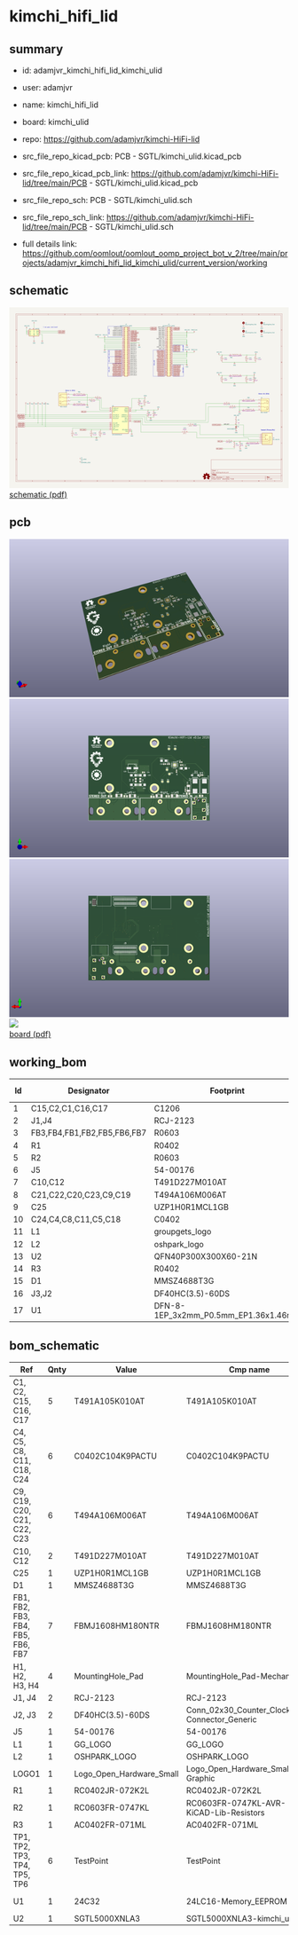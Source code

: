 # kimchi_hifi_lid
 
## summary 
* id: adamjvr_kimchi_hifi_lid_kimchi_ulid
* user: adamjvr
* name: kimchi_hifi_lid
* board: kimchi_ulid
* repo: https://github.com/adamjvr/kimchi-HiFi-lid
* src_file_repo_kicad_pcb: PCB - SGTL/kimchi_ulid.kicad_pcb
* src_file_repo_kicad_pcb_link: https://github.com/adamjvr/kimchi-HiFi-lid/tree/main/PCB - SGTL/kimchi_ulid.kicad_pcb


* src_file_repo_sch: PCB - SGTL/kimchi_ulid.sch
* src_file_repo_sch_link: https://github.com/adamjvr/kimchi-HiFi-lid/tree/main/PCB - SGTL/kimchi_ulid.sch
* full details link: https://github.com/oomlout/oomlout_oomp_project_bot_v_2/tree/main/projects/adamjvr_kimchi_hifi_lid_kimchi_ulid/current_version/working  

## schematic  
![](working_schematic_600.png)  
[schematic (pdf)](working_schematic.pdf) 






















## pcb  
![](working_3d_600.png) 
![](working_3d_front_600.png)  
![](working_3d_back_600.png)  
![](working_600.png)  
[board (pdf)](working.pdf)  

## working_bom
| Id | Designator | Footprint | Quantity | Designation | Supplier and ref |  | None | 
| --- | --- | --- | --- | --- | --- | --- | --- | 
| 1 | C15,C2,C1,C16,C17 | C1206 | 5 | T491A105K010AT |  |  | [''] | 
| 2 | J1,J4 | RCJ-2123 | 2 | RCJ-2123 |  |  | [''] | 
| 3 | FB3,FB4,FB1,FB2,FB5,FB6,FB7 | R0603 | 7 | FBMJ1608HM180NTR |  |  | [''] | 
| 4 | R1 | R0402 | 1 | RC0402JR-072K2L |  |  | [''] | 
| 5 | R2 | R0603 | 1 | RC0603FR-0747KL |  |  | [''] | 
| 6 | J5 | 54-00176 | 1 | 54-00176 |  |  | [''] | 
| 7 | C10,C12 | T491D227M010AT | 2 | T491D227M010AT |  |  | [''] | 
| 8 | C21,C22,C20,C23,C9,C19 | T494A106M006AT | 6 | T494A106M006AT |  |  | [''] | 
| 9 | C25 | UZP1H0R1MCL1GB | 1 | UZP1H0R1MCL1GB |  |  | [''] | 
| 10 | C24,C4,C8,C11,C5,C18 | C0402 | 6 | C0402C104K9PACTU |  |  | [''] | 
| 11 | L1 | groupgets_logo | 1 | GG_LOGO |  |  | [''] | 
| 12 | L2 | oshpark_logo | 1 | OSHPARK_LOGO |  |  | [''] | 
| 13 | U2 | QFN40P300X300X60-21N | 1 | SGTL5000XNLA3 |  |  | [''] | 
| 14 | R3 | R0402 | 1 | AC0402FR-071ML |  |  | [''] | 
| 15 | D1 | MMSZ4688T3G | 1 | MMSZ4688T3G |  |  | [''] | 
| 16 | J3,J2 | DF40HC(3.5)-60DS | 2 | DF40HC(3.5)-60DS |  |  | [''] | 
| 17 | U1 | DFN-8-1EP_3x2mm_P0.5mm_EP1.36x1.46mm | 1 | 24C32 |  |  | [''] | 


## bom_schematic
| Ref | Qnty | Value | Cmp name | Footprint | Description | Vendor | DNP | 
| --- | --- | --- | --- | --- | --- | --- | --- | 
| C1, C2, C15, C16, C17 | 5 | T491A105K010AT | T491A105K010AT | kimchi_ulid:C1206 |  | Digikey |  | 
| C4, C5, C8, C11, C18, C24 | 6 | C0402C104K9PACTU | C0402C104K9PACTU | kimchi_ulid:C0402 |  | Digikey |  | 
| C9, C19, C20, C21, C22, C23 | 6 | T494A106M006AT | T494A106M006AT | kimchi_ulid:T494A106M006AT |  | Digikey |  | 
| C10, C12 | 2 | T491D227M010AT | T491D227M010AT | kimchi_ulid:T491D227M010AT |  | Digikey |  | 
| C25 | 1 | UZP1H0R1MCL1GB | UZP1H0R1MCL1GB | kimchi_ulid:UZP1H0R1MCL1GB |  | Digikey |  | 
| D1 | 1 | MMSZ4688T3G | MMSZ4688T3G | kimchi_ulid:MMSZ4688T3G | test point |  |  | 
| FB1, FB2, FB3, FB4, FB5, FB6, FB7 | 7 | FBMJ1608HM180NTR | FBMJ1608HM180NTR | kimchi_ulid:R0603 |  | Digikey |  | 
| H1, H2, H3, H4 | 4 | MountingHole_Pad | MountingHole_Pad-Mechanical | kimchi_ulid:MountingHole_3mm_Pad |  |  |  | 
| J1, J4 | 2 | RCJ-2123 | RCJ-2123 | kimchi_ulid:RCJ-2123 |  | Digikey |  | 
| J2, J3 | 2 | DF40HC(3.5)-60DS | Conn_02x30_Counter_Clockwise-Connector_Generic | kimchi_ulid:DF40HC(3.5)-60DS |  |  |  | 
| J5 | 1 | 54-00176 | 54-00176 | kimchi_ulid:54-00176 |  | Digikey |  | 
| L1 | 1 | GG_LOGO | GG_LOGO | kimchi_ulid:groupgets_logo |  |  |  | 
| L2 | 1 | OSHPARK_LOGO | OSHPARK_LOGO | kimchi_ulid:oshpark_logo |  |  |  | 
| LOGO1 | 1 | Logo_Open_Hardware_Small | Logo_Open_Hardware_Small-Graphic | Symbol:OSHW-Logo_5.7x6mm_SilkScreen |  |  |  | 
| R1 | 1 | RC0402JR-072K2L | RC0402JR-072K2L | AVR-KiCAD-Lib-Resistors:R0402 |  | Digikey |  | 
| R2 | 1 | RC0603FR-0747KL | RC0603FR-0747KL-AVR-KiCAD-Lib-Resistors | AVR-KiCAD-Lib-Resistors:R0603 |  | Digikey |  | 
| R3 | 1 | AC0402FR-071ML | AC0402FR-071ML | kimchi_ulid:R0402 |  | Digikey |  | 
| TP1, TP2, TP3, TP4, TP5, TP6 | 6 | TestPoint | TestPoint | kimchi_ulid:TestPoint_Pad_D1.0mm | test point |  |  | 
| U1 | 1 | 24C32 | 24LC16-Memory_EEPROM | Package_DFN_QFN:DFN-8-1EP_3x2mm_P0.5mm_EP1.36x1.46mm |  |  |  | 
| U2 | 1 | SGTL5000XNLA3 | SGTL5000XNLA3-kimchi_ulid | kimchi_ulid:QFN40P300X300X60-21N |  | Digikey |  | 



